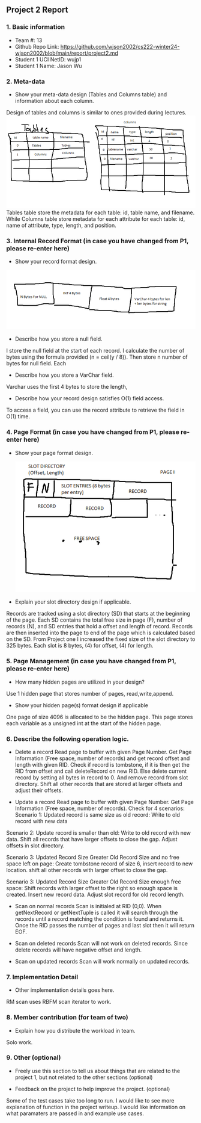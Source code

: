## Project 2 Report


### 1. Basic information
 - Team #: 13
 - Github Repo Link: https://github.com/wjson2002/cs222-winter24-wjson2002/blob/main/report/project2.md
 - Student 1 UCI NetID: wujp1
 - Student 1 Name: Jason Wu
 

### 2. Meta-data
- Show your meta-data design (Tables and Columns table) and information about each column.

Design of tables and columns is similar to ones provided during lectures. 
![img_9.png](img_9.png)
Tables table store the metadata for each table: id, table name, and filename.
While Columns table store metadata for each attribute for each table: id, name of attribute, type, length, and position.

### 3. Internal Record Format (in case you have changed from P1, please re-enter here)
- Show your record format design.

![internalRecordFormat.png](internalRecordFormat.png)


- Describe how you store a null field.

I store the null field at the start of each record.
I calculate the number of bytes using the formula provided (n = ceil(y / 8)).
Then store n number of bytes for null field. Each

- Describe how you store a VarChar field.

Varchar uses the first 4 bytes to store the length, 


- Describe how your record design satisfies O(1) field access.

To access a field, you can use the record attribute to retrieve the field in O(1) time.



### 4. Page Format (in case you have changed from P1, please re-enter here)
- Show your page format design.

  ![img_7.png](pageFormatDesign.png)


- Explain your slot directory design if applicable.

Records are tracked using a slot directory (SD) that starts at the beginning of the page.
Each SD contains the total free size in page (F), number of records (N), and SD entries that hold a offset and length of record.
Records are then inserted into the page to end of the page which is calculated based on the SD.
From Project one I increased the fixed size of the slot directory to 325 bytes. Each slot is 8 bytes, (4) for offset, (4) for length.

### 5. Page Management (in case you have changed from P1, please re-enter here)
- How many hidden pages are utilized in your design?

Use 1 hidden page that stores number of pages, read,write,append.

- Show your hidden page(s) format design if applicable

One page of size 4096 is allocated to be the hidden page.
This page stores each variable as a unsigned int at the start of the hidden page.



### 6. Describe the following operation logic.
- Delete a record
Read page to buffer with given Page Number.
Get Page Information (Free space, number of records) and get record offset and length with given RID.
Check if record is tombstone, if it is then get the RID from offset and call deleteRecord on new RID.
Else delete current record by setting all bytes in record to 0. And remove record from slot directory.
Shift all other records that are stored at larger offsets and adjust their offsets.


- Update a record
Read page to buffer with given Page Number.
Get Page Information (Free space, number of records).
Check for 4 scenarios:
Scenario 1: Updated record is same size as old record:
Write to old record with new data

Scenario 2: Update record is smaller than old:
Write to old record with new data.
Shift all records that have larger offsets to close the gap.
Adjust offsets in slot directory.

Scenario 3: Updated Record Size Greater Old Record Size and no free space left on page:
Create tombstone record of size 6, insert record to new location.
shift all other records with larger offset to close the gap.

Scenario 3: Updated Record Size Greater Old Record Size enough free space:
Shift records with larger offset to the right so enough space is created.
Insert new record data.
Adjust slot record for old record length.

- Scan on normal records
Scan is initialed at RID (0,0). When getNextRecord or getNextTuple is called
it will search through the records until a record matching the condition is found and returns it.
Once the RID passes the number of pages and last slot then it will return EOF.


- Scan on deleted records
Scan will not work on deleted records. Since delete records will have negative offset and length.


- Scan on updated records
Scan will work normally on updated records.


### 7. Implementation Detail
- Other implementation details goes here.

RM scan uses RBFM scan iterator to work.


### 8. Member contribution (for team of two)
- Explain how you distribute the workload in team.

Solo work.


### 9. Other (optional)
- Freely use this section to tell us about things that are related to the project 1, but not related to the other sections (optional)


- Feedback on the project to help improve the project. (optional)

Some of the test cases take too long to run.
I would like to see more explanation of function in the project writeup. I would like information on what paramaters are passed in and 
example use cases.